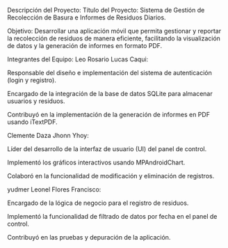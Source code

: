 Descripción del Proyecto:
Título del Proyecto:
Sistema de Gestión de Recolección de Basura e Informes de Residuos Diarios.

Objetivo:
Desarrollar una aplicación móvil que permita gestionar y reportar la recolección de residuos de manera eficiente, facilitando la visualización de datos y la generación de informes en formato PDF.

Integrantes del Equipo:
Leo Rosario Lucas Caqui:

Responsable del diseño e implementación del sistema de autenticación (login y registro).

Encargado de la integración de la base de datos SQLite para almacenar usuarios y residuos.

Contribuyó en la implementación de la generación de informes en PDF usando iTextPDF.

Clemente Daza Jhonn Yhoy:

Líder del desarrollo de la interfaz de usuario (UI) del panel de control.

Implementó los gráficos interactivos usando MPAndroidChart.

Colaboró en la funcionalidad de modificación y eliminación de registros.

yudmer Leonel Flores Francisco:

Encargado de la lógica de negocio para el registro de residuos.

Implementó la funcionalidad de filtrado de datos por fecha en el panel de control.

Contribuyó en las pruebas y depuración de la aplicación.
